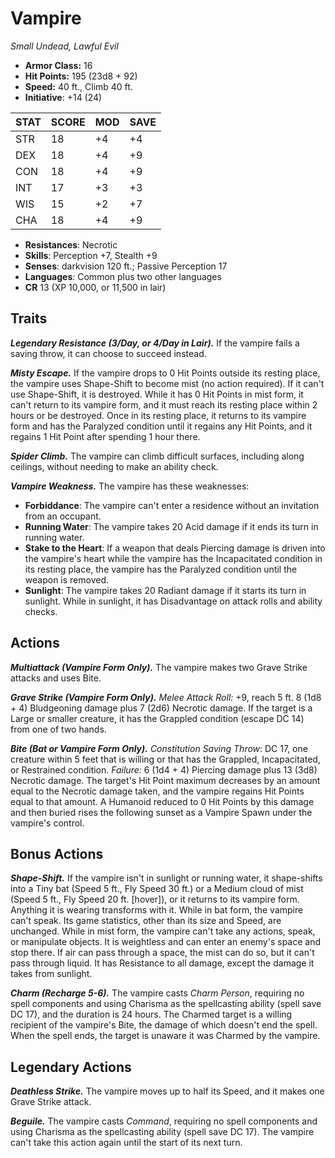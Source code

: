 # Vampire

*Small Undead, Lawful Evil*

- **Armor Class:** 16
- **Hit Points:** 195 (23d8 + 92)
- **Speed:** 40 ft., Climb 40 ft.
- **Initiative**: +14 (24)

|STAT|SCORE|MOD|SAVE|
| --- | --- | --- | ---- |
| STR | 18 | +4 | +4 |
| DEX | 18 | +4 | +9 |
| CON | 18 | +4 | +9 |
| INT | 17 | +3 | +3 |
| WIS | 15 | +2 | +7 |
| CHA | 18 | +4 | +9 |

- **Resistances**: Necrotic
- **Skills**: Perception +7, Stealth +9
- **Senses**: darkvision 120 ft.; Passive Perception 17
- **Languages**: Common plus two other languages
- **CR** 13 (XP 10,000, or 11,500 in lair)

## Traits

***Legendary Resistance (3/Day, or 4/Day in Lair).*** If the vampire fails a saving throw, it can choose to succeed instead.

***Misty Escape.*** If the vampire drops to 0 Hit Points outside its resting place, the vampire uses Shape-Shift to become mist (no action required). If it can't use Shape-Shift, it is destroyed.
While it has 0 Hit Points in mist form, it can't return to its vampire form, and it must reach its resting place within 2 hours or be destroyed. Once in its resting place, it returns to its vampire form and has the Paralyzed condition until it regains any Hit Points, and it regains 1 Hit Point after spending 1 hour there.

***Spider Climb.*** The vampire can climb difficult surfaces, including along ceilings, without needing to make an ability check.

***Vampire Weakness.*** The vampire has these weaknesses:


- **Forbiddance**: The vampire can't enter a residence without an invitation from an occupant.
- **Running Water**: The vampire takes 20 Acid damage if it ends its turn in running water.
- **Stake to the Heart**: If a weapon that deals Piercing damage is driven into the vampire's heart while the vampire has the Incapacitated condition in its resting place, the vampire has the Paralyzed condition until the weapon is removed.
- **Sunlight**: The vampire takes 20 Radiant damage if it starts its turn in sunlight. While in sunlight, it has Disadvantage on attack rolls and ability checks.


## Actions

***Multiattack (Vampire Form Only).*** The vampire makes two Grave Strike attacks and uses Bite.

***Grave Strike (Vampire Form Only).*** *Melee Attack Roll:* +9, reach 5 ft. 8 (1d8 + 4) Bludgeoning damage plus 7 (2d6) Necrotic damage. If the target is a Large or smaller creature, it has the Grappled condition (escape DC 14) from one of two hands.

***Bite (Bat or Vampire Form Only).*** *Constitution Saving Throw*: DC 17, one creature within 5 feet that is willing or that has the Grappled, Incapacitated, or Restrained condition. *Failure:*  6 (1d4 + 4) Piercing damage plus 13 (3d8) Necrotic damage. The target's Hit Point maximum decreases by an amount equal to the Necrotic damage taken, and the vampire regains Hit Points equal to that amount. A Humanoid reduced to 0 Hit Points by this damage and then buried rises the following sunset as a Vampire Spawn under the vampire's control.


## Bonus Actions

***Shape-Shift.*** If the vampire isn't in sunlight or running water, it shape-shifts into a Tiny bat (Speed 5 ft., Fly Speed 30 ft.) or a Medium cloud of mist (Speed 5 ft., Fly Speed 20 ft. [hover]), or it returns to its vampire form. Anything it is wearing transforms with it.
While in bat form, the vampire can't speak. Its game statistics, other than its size and Speed, are unchanged.
While in mist form, the vampire can't take any actions, speak, or manipulate objects. It is weightless and can enter an enemy's space and stop there. If air can pass through a space, the mist can do so, but it can't pass through liquid. It has Resistance to all damage, except the damage it takes from sunlight.

***Charm (Recharge 5-6).*** The vampire casts *Charm Person*, requiring no spell components and using Charisma as the spellcasting ability (spell save DC 17), and the duration is 24 hours. The Charmed target is a willing recipient of the vampire's Bite, the damage of which doesn't end the spell. When the spell ends, the target is unaware it was Charmed by the vampire.

## Legendary Actions

***Deathless Strike.*** The vampire moves up to half its Speed, and it makes one Grave Strike attack.

***Beguile.*** The vampire casts *Command*, requiring no spell components and using Charisma as the spellcasting ability (spell save DC 17). The vampire can't take this action again until the start of its next turn.
